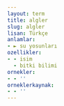 ```yaml
---
layout: term
title: algler
slug: algler
lisan: Türkçe
anlamlar:
- ► su yosunları
ozellikler:
- - isim
  - bitki bilimi
ornekler:
- - ''
orneklerkaynak:
- - ''
---
```

